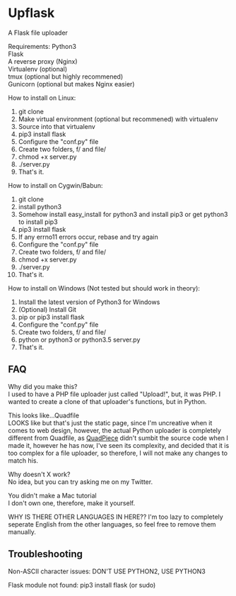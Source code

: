 # Upflask
A Flask file uploader

Requirements:
Python3  
Flask  
A reverse proxy (Nginx)  
Virtualenv (optional)  
tmux (optional but highly recommened)  
Gunicorn (optional but makes Nginx easier)  

How to install on Linux:
1. git clone
2. Make virtual environment (optional but recommened) with virtualenv
3. Source into that virtualenv
4. pip3 install flask
5. Configure the "conf.py" file
6. Create two folders, f/ and file/
7. chmod +x server.py
8. ./server.py
9. That's it.

How to install on Cygwin/Babun:
1. git clone
2. install python3
3. Somehow install easy_install for python3 and install pip3 or get python3 to install pip3
4. pip3 install flask
5. If any errno11 errors occur, rebase and try again
6. Configure the "conf.py" file
7. Create two folders, f/ and file/
8. chmod +x server.py
9. ./server.py
10. That's it.

How to install on Windows (Not tested but should work in theory):
1. Install the latest version of Python3 for Windows
2. (Optional) Install Git
3. pip or pip3 install flask
4. Configure the "conf.py" file
5. Create two folders, f/ and file/
8. python or python3 or python3.5 server.py
9. That's it.

## FAQ

Why did you make this?  
I used to have a PHP file uploader just called "Upload!", but, it was PHP.
I wanted to create a clone of that uploader's functions, but in Python.  

This looks like...Quadfile  
LOOKS like but that's just the static page, since I'm uncreative when it comes to web 
design, however, the actual Python uploader is completely different from Quadfile, as <a 
href="https://twitter.com/QuadPiece">QuadPiece</a> didn't sumbit the source code when I made it, however he has now, I've seen its complexity, and decided that it is too complex for a file uploader, so therefore, I will not make any changes to match his.  

Why doesn't X work?  
No idea, but you can try asking me on my Twitter.  

You didn't make a Mac tutorial  
I don't own one, therefore, make it yourself.

WHY IS THERE OTHER LANGUAGES IN HERE??
I'm too lazy to completely seperate English from the other languages, so feel free to remove them manually.

## Troubleshooting

Non-ASCII character issues:
DON'T USE PYTHON2, USE PYTHON3  

Flask module not found:
pip3 install flask (or sudo)
